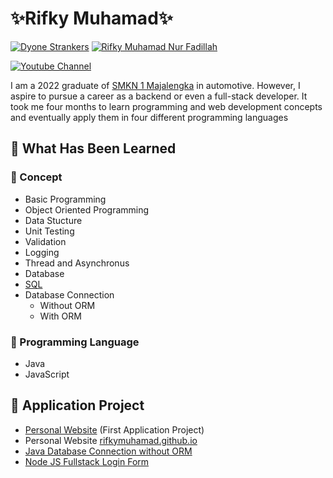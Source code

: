 # ✨Rifky Muhamad✨
[![Dyone Strankers](https://img.shields.io/badge/Instagram-E4405F?style=for-the-badge&logo=instagram&logoColor=white)](https://www.instagram.com/dyonestrankers)
[![Rifky Muhamad Nur Fadillah](https://img.shields.io/badge/LinkedIn-0077B5?style=for-the-badge&logo=linkedin&logoColor=white)](https://www.linkedin.com/in/rifky-muhamad-nur-fadillah/)

[![Youtube Channel](https://img.shields.io/youtube/channel/subscribers/UCgQekHW3p9pZJ3rZ9zUKDJA
)](https://www.youtube.com/@nusantaranoko8838)

I am a 2022 graduate of [SMKN 1 Majalengka](https://www.smkn1majalengka.sch.id) in automotive. However, I aspire to pursue a career as a backend or even a full-stack developer. It took me four months to learn programming and web development concepts and eventually apply them in four different programming languages

## 📌 What Has Been Learned
### 🧩 Concept
- Basic Programming
- Object Oriented Programming
- Data Stucture
- Unit Testing
- Validation
- Logging
- Thread and Asynchronus
- Database
- [SQL](https://github.com/RifkyMuhamad/SQL)
- Database Connection
    - Without ORM
    - With ORM

### 📕 Programming Language
- Java
- JavaScript

## 🎯 Application Project
- [Personal Website]([https://github.com/RifkyMuhamad/DyoneStrankers.github.io](https://github.com/RifkyMuhamad/DeprecatedRifkyMuhamad.github.io)) (First Application Project)
- Personal Website [rifkymuhamad.github.io](https://rifkymuhamad.github.io)
- [Java Database Connection without ORM](https://github.com/RifkyMuhamad/JavaConnectionDatabaseApplication)
- [Node JS Fullstack Login Form](https://github.com/RifkyMuhamad/NodeJSJWTAuthApp)
